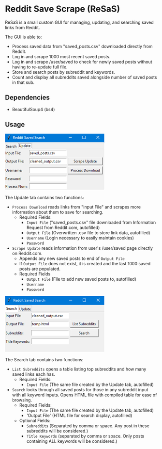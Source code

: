 # Reddit Save Scrape (ReSaS)

ReSaS is a small custom GUI for managing, updating, and searching saved links from Reddit.

The GUI is able to:
- Process saved data from "saved_posts.csv" downloaded directly from Reddit.
- Log in and scrape 1000 most recent saved posts.
- Log in and scrape /user/saved to check for newly saved posts without having to re-update full file.
- Store and search posts by subreddit and keywords.
- Count and display all subreddits saved alongside number of saved posts in that sub.

## Dependencies
- BeautifulSoup4 (bs4)

## Usage

![update tab image](/img/img_update_tab.png)

The Update tab contains two functions:
- `Process Download` reads links from "Input File" and scrapes more information about them to save for searching.
  - Required Fields:
    - `Input File` ("saved_posts.csv" file downloaded from Information Request from Reddit.com, autofilled)
    - `Output File` (Overwritten .csv file to store link data, autofilled)
    - `Username` (Login necessary to easily maintain cookies)
    - `Password`
- `Scrape Update` reads information from user's /user/saved page directly on Reddit.com.
  - Appends any new saved posts to end of `Output File`
  - If `Output File` does not exist, it is created and the last 1000 saved posts are populated.
  - Required Fields
    - `Output File` (File to add new saved posts to, autofilled)
    - `Username`
    - `Password`

![search tab image](/img/img_search_tab.png)

The Search tab contains two functions:
- `List Subreddits` opens a table listing top subreddits and how many saved links each has.
  - Required Fields:
    - `Input File` (The same file created by the Update tab, autofilled)
- `Search` looks through all saved posts for those in any subreddit input with all keyword inputs. Opens HTML file with compiled table for ease of browsing.
  - Required Fields:
    - `Input File` (The same file created by the Update tab, autofilled)
    - 'Output File' (HTML file for search display, autofilled)
  - Optional Fields:
    - `Subreddits` (Separated by comma or space. Any post in these subreddits will be considered.)
    - `Title Keywords` (separated by comma or space. Only posts containing ALL keywords will be considered.)